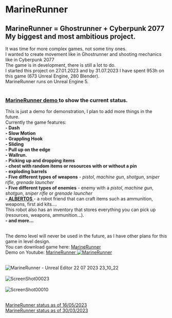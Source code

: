 # MarineRunner

## MarineRunner = Ghostrunner + Cyberpunk 2077 My biggest and most ambitious project. <br/>
It was time for more complex games, not some tiny ones. <br/>
I wanted to create movement like in Ghostrunner and shooting mechanics like in Cyberpunk 2077 <br/>
The game is in development, there is still a lot to do. <br/>
I started this project on 27.01.2023 and by 31.07.2023 I have spent 953h on this game (673 Unreal Engine, 280 Blender). <br/>
MarineRunner runs on Unreal Engine 5. <br/>
<br/>

### <a href="https://youtu.be/UozAfLmbgF0"> MarineRunner demo </a> to show the current status.  <br/>
This is just a demo for demonstration, I plan to add more things in the future.  <br/>
Currently the game features: <br/>
**- Dash**<br/>
**- Slow Motion**<br/>
**- Grappling Hook**<br/>
**- Sliding**<br/>
**- Pull up on the edge**<br/>
**- Wallrun.** <br/>
**- Picking up and dropping items** <br/>
**- chest with random items or resources with or without a pin** <br/>
**- exploding barrels**  <br/>
**- Five different types of weapons** - _pistol_, _machine gun_, _shotgun_, _sniper rifle_, _grenade launcher_  <br/>
**- Five different types of enemies** - enemy with a _pistol_, _machine gun_, _shotgun_, _sniper rifle_ or _grenade launcher_ <br/>
**-<a href="https://www.youtube.com/watch?v=dtFB4vfd2Eg"> ALBERTOS** </a> - a robot friend that can craft items such as ammunition, weapons, first aid kits....  <br/>
This robot also has an inventory that stores everything you can pick up (resources, weapons, ammunition...).  <br/>
**- and more...**<br/><br/>

The demo level will never be used in the future, as I have other plans for this game in level design.  <br/>
You can download game here: <a href="https://drive.google.com/file/d/17XCGErqjLaanXRmtc4CCK67CzDlCNRf0/view?usp=share_link"> MarineRunner </a> <br/>
Demo on Youtube: <a href="https://youtu.be/UozAfLmbgF0"> MarineRunner 
[![MarineRunner](https://i.ytimg.com/vi/UozAfLmbgF0/maxresdefault.jpg)](https://www.youtube.com/watch?v=UozAfLmbgF0)
<br/><br/>

![MarineRunner - Unreal Editor 22 07 2023 23_10_22](https://github.com/Endersik4/MarineRunner/assets/131354098/9fec6708-dff4-4630-8111-f7699c07b7a9)
<br/><br/>
![ScreenShot00023](https://github.com/Endersik4/MarineRunner/assets/131354098/dbc205a0-0baa-49c4-bb95-0fd9ebfde853)
<br/><br/>
![ScreenShot00010](https://github.com/Endersik4/MarineRunner/assets/131354098/be2efc62-edc7-43a6-b012-074e69f5163d)
<br/><br/>


<a href="https://youtu.be/TpYCEW1tYkw"> MarineRunner status as of 16/05/2023 </a> <br/>
<a href="https://youtu.be/8jKjilVmgmk"> MarineRunner status as of 30/03/2023 </a>

